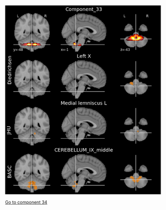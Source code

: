 ![33](preliminary/33.jpg "Component 33")

[Go to component 34](https://parietal-inria.github.io/MODL_atlas/256/34 "Component 34")
